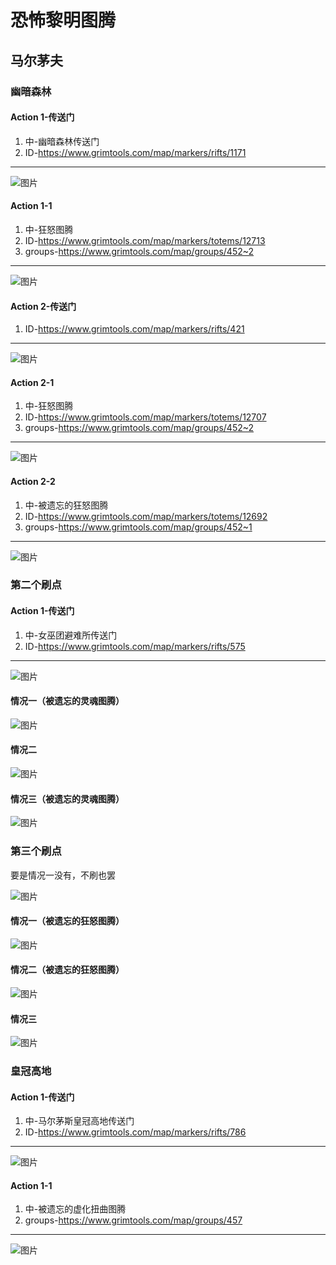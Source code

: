 # 恐怖黎明图腾
## 马尔茅夫

### 幽暗森林
#### Action 1-传送门
1. 中-幽暗森林传送门
1. ID-<https://www.grimtools.com/map/markers/rifts/1171>
---
![图片](./img/maermaofu/pic-01.png)
#### Action 1-1
1. 中-狂怒图腾
1. ID-<https://www.grimtools.com/map/markers/totems/12713>
1. groups-<https://www.grimtools.com/map/groups/452~2>
---
![图片](./img/maermaofu/pic-03.jpg)
#### Action 2-传送门
1. ID-<https://www.grimtools.com/map/markers/rifts/421>
---
![图片](./img/maermaofu/pic-12.png)
#### Action 2-1
1. 中-狂怒图腾
1. ID-<https://www.grimtools.com/map/markers/totems/12707>
1. groups-<https://www.grimtools.com/map/groups/452~2>
---
![图片](./img/maermaofu/pic-14.png)
#### Action 2-2
1. 中-被遗忘的狂怒图腾
1. ID-<https://www.grimtools.com/map/markers/totems/12692>
1. groups-<https://www.grimtools.com/map/groups/452~1>
---
![图片](./img/maermaofu/pic-11.png)

### 第二个刷点
#### Action 1-传送门
1. 中-女巫团避难所传送门
1. ID-<https://www.grimtools.com/map/markers/rifts/575>
---
![图片](./img/maermaofu/pic-05.png)
#### 情况一（被遗忘的灵魂图腾）
![图片](./img/maermaofu/pic-04.png)
#### 情况二
![图片](./img/maermaofu/pic-13.png)
#### 情况三（被遗忘的灵魂图腾）
![图片](./img/maermaofu/pic-02.png)

### 第三个刷点
要是情况一没有，不刷也罢

![图片](./img/maermaofu/pic-07.png)
#### 情况一（被遗忘的狂怒图腾）
![图片](./img/maermaofu/pic-15.png)
#### 情况二（被遗忘的狂怒图腾）
![图片](./img/maermaofu/pic-06.png)
#### 情况三
![图片](./img/maermaofu/pic-10.png)

### 皇冠高地
#### Action 1-传送门
1. 中-马尔茅斯皇冠高地传送门
1. ID-<https://www.grimtools.com/map/markers/rifts/786>
---
![图片](./img/maermaofu/pic-08.png)
#### Action 1-1
1. 中-被遗忘的虚化扭曲图腾
1. groups-<https://www.grimtools.com/map/groups/457>
---
![图片](./img/maermaofu/pic-09.png)
